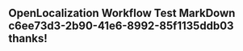 <properties
ms.topic="hero-topic1"
ms.test1="hero-topic"
ms.test2="test"/>

## OpenLocalization Workflow Test MarkDown c6ee73d3-2b90-41e6-8992-85f1135ddb03 thanks!
